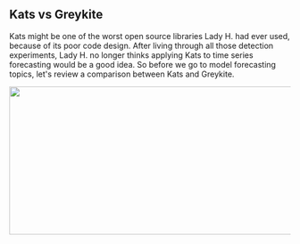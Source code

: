 ## Kats vs Greykite

Kats might be one of the worst open source libraries Lady H. had ever used, because of its poor code design. After living through all those detection experiments, Lady H. no longer thinks applying Kats to time series forecasting would be a good idea. So before we go to model forecasting topics, let's review a comparison between Kats and Greykite.

<p align="left">
<img src="https://github.com/lady-h-world/My_Garden/blob/main/images/Garden_Totem_images/detection/kats_vs_gk_tb.png" width="987" height="266" />
</p>
